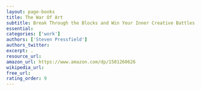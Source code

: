 ```yaml
---
layout: page-books
title: The War Of Art
subtitle: Break Through the Blocks and Win Your Inner Creative Battles
essential: 
categories: ['work']
authors: ['Steven Pressfield']
authors_twitter: 
excerpt: .
resource_url: 
amazon_url: https://www.amazon.com/dp/1501260626
wikipedia_url: 
free_url: 
rating_order: 9
---
```

